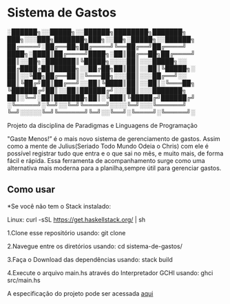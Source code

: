 # Sistema de Gastos

<p>

░██████╗░░█████╗░░██████╗████████╗███████╗  ███╗░░░███╗███████╗███╗░░██╗░█████╗░░██████╗
██╔════╝░██╔══██╗██╔════╝╚══██╔══╝██╔════╝  ████╗░████║██╔════╝████╗░██║██╔══██╗██╔════╝
██║░░██╗░███████║╚█████╗░░░░██║░░░█████╗░░  ██╔████╔██║█████╗░░██╔██╗██║██║░░██║╚█████╗░
██║░░╚██╗██╔══██║░╚═══██╗░░░██║░░░██╔══╝░░  ██║╚██╔╝██║██╔══╝░░██║╚████║██║░░██║░╚═══██╗
╚██████╔╝██║░░██║██████╔╝░░░██║░░░███████╗  ██║░╚═╝░██║███████╗██║░╚███║╚█████╔╝██████╔╝
░╚═════╝░╚═╝░░╚═╝╚═════╝░░░░╚═╝░░░╚══════╝  ╚═╝░░░░░╚═╝╚══════╝╚═╝░░╚══╝░╚════╝░╚═════╝░

</p>

<p>Projeto da disciplina de Paradigmas e Linguagens de Programação</p>

<p>"Gaste Menos!” é o mais novo sistema de gerenciamento de gastos. Assim como a mente de Julius(Seriado Todo Mundo Odeia o Chris) com ele é possível registrar tudo que entra e o que sai no mês, e muito mais, de forma fácil e rápida. Essa ferramenta de acompanhamento surge como uma alternativa mais moderna para a planilha,sempre útil para gerenciar gastos.</p>

<h2>Como usar</h2>


<p>
  
  *Se você não tem o Stack instalado:
  
  Linux:
  curl -sSL https://get.haskellstack.org/ | sh
  
  
  1.Clone esse repositório usando:
  git clone <repository addres>
  
  2.Navegue entre os diretórios usando:
  cd sistema-de-gastos/
  
  3.Faça o Download das dependências usando:
  stack build
  
  4.Execute o arquivo main.hs através do Interpretador GCHI usando:
  ghci src/main.hs

</p>

A especificação do projeto pode ser acessada [aqui](https://docs.google.com/document/d/1L8agEKJJ7xBacVihwvP8kESoq3WItZyAzoPrexOf0kk/edit)
